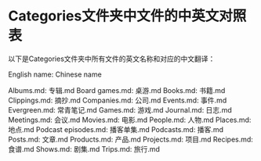 # Categories文件夹中文件的中英文对照表

以下是Categories文件夹中所有文件的英文名称和对应的中文翻译：

English name: Chinese name

Albums.md: 专辑.md
Board games.md: 桌游.md
Books.md: 书籍.md
Clippings.md: 摘抄.md
Companies.md: 公司.md
Events.md: 事件.md
Evergreen.md: 常青笔记.md
Games.md: 游戏.md
Journal.md: 日志.md
Meetings.md: 会议.md
Movies.md: 电影.md
People.md: 人物.md
Places.md: 地点.md
Podcast episodes.md: 播客单集.md
Podcasts.md: 播客.md
Posts.md: 文章.md
Products.md: 产品.md
Projects.md: 项目.md
Recipes.md: 食谱.md
Shows.md: 剧集.md
Trips.md: 旅行.md
